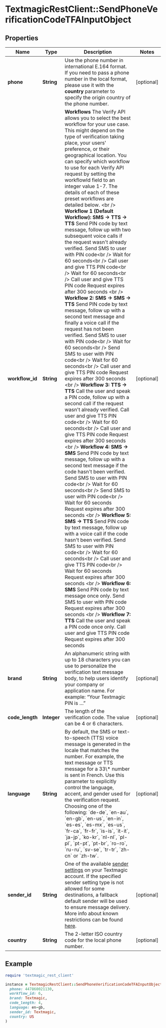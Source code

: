 # TextmagicRestClient::SendPhoneVerificationCodeTFAInputObject

## Properties

| Name | Type | Description | Notes |
| ---- | ---- | ----------- | ----- |
| **phone** | **String** | Use the phone number in international E.164 format. If you need to pass a phone number in the local format, please use it with the **country** parameter to specify the origin country of the phone number.  | [optional] |
| **workflow_id** | **String** | **Workflows**  The Verify API allows you to select the best workflow for your use case. This might depend on the type of verification taking place, your users&#39; preference, or their geographical location. You can specify which workflow to use for each Verify API request by setting the workflowId field to an integer value 1-7. The details of each of these preset workflows are detailed below.  &lt;br /&gt;  **Workflow 1 (Default Workflow): SMS -&gt; TTS -&gt; TTS**  Send PIN code by text message, follow up with two subsequent voice calls if the request wasn&#39;t already verified.  Send SMS to user with PIN code&lt;br /&gt; Wait for 60 seconds&lt;br /&gt; Call user and give TTS PIN code&lt;br /&gt; Wait for 60 seconds&lt;br /&gt; Call user and give TTS PIN code  Request expires after 300 seconds  &lt;br /&gt;  **Workflow 2: SMS -&gt; SMS -&gt; TTS**   Send PIN code by text message, follow up with a second text message and finally a voice call if the request has not been verified.  Send SMS to user with PIN code&lt;br /&gt; Wait for 60 seconds&lt;br /&gt; Send SMS to user with PIN code&lt;br /&gt; Wait for 60 seconds&lt;br /&gt; Call user and give TTS PIN code  Request expires after 300 seconds  &lt;br /&gt;  **Workflow 3: TTS -&gt; TTS**  Call the user and speak a PIN code, follow up with a second call if the request wasn&#39;t already verified.  Call user and give TTS PIN code&lt;br /&gt; Wait for 60 seconds&lt;br /&gt; Call user and give TTS PIN code  Request expires after 300 seconds  &lt;br /&gt;  **Workflow 4: SMS -&gt; SMS**   Send PIN code by text message, follow up with a second text message if the code hasn&#39;t been verified.  Send SMS to user with PIN code&lt;br /&gt; Wait for 60 seconds&lt;br /&gt; Send SMS to user with PIN code&lt;br /&gt; Wait for 60 seconds  Request expires after 300 seconds  &lt;br /&gt;  **Workflow 5: SMS -&gt; TTS**   Send PIN code by text message, follow up with a voice call if the code hasn&#39;t been verified.  Send SMS to user with PIN code&lt;br /&gt; Wait for 60 seconds&lt;br /&gt; Call user and give TTS PIN code&lt;br /&gt; Wait for 60 seconds  Request expires after 300 seconds  &lt;br /&gt;  **Workflow 6: SMS**   Send PIN code by text message once only.  Send SMS to user with PIN code  Request expires after 300 seconds  &lt;br /&gt;  **Workflow 7: TTS**  Call the user and speak a PIN code once only.  Call user and give TTS PIN code  Request expires after 300 seconds  | [optional] |
| **brand** | **String** | An alphanumeric string with up to 18 characters you can use to personalize the verification text message body, to help users identify your company or application name. For example: “Your Textmagic PIN is …”  | [optional] |
| **code_length** | **Integer** | The length of the verification code. The value can be 4 or 6 characters.  | [optional] |
| **language** | **String** | By default, the SMS or text-to-speech (TTS) voice message is generated in the locale that matches the number. For example, the text message or TTS message for a 33\\* number is sent in French. Use this parameter to explicitly control the language, accent, and gender used for the verification request. Choosing one of the following: &#x60;de-de&#x60;, &#x60;en-au&#x60;, &#x60;en-gb&#x60;, &#x60;en-us&#x60;, &#x60;en-in&#x60;, &#x60;es-es&#x60;, &#x60;es-mx&#x60;, &#x60;es-us&#x60;, &#x60;fr-ca&#x60;, &#x60;fr-fr&#x60;, &#x60;is-is&#x60;, &#x60;it-it&#x60;, &#x60;ja-jp&#x60;, &#x60;ko-kr&#x60;, &#x60;nl-nl&#x60;, &#x60;pl-pl&#x60;, &#x60;pt-pt&#x60;, &#x60;pt-br&#x60;, &#x60;ro-ro&#x60;, &#x60;ru-ru&#x60;, &#x60;sv-se&#x60;, &#x60;tr-tr&#x60;, &#x60;zh-cn&#x60; or &#x60;zh-tw&#x60;.  | [optional] |
| **sender_id** | **String** | One of the available [sender settings](https://my.textmagic.com/online/reply-options/) on your Textmagic account. If the specified sender setting type is not allowed for some destinations, a fallback default sender will be used to ensure message delivery. More info about known restrictions can be found [here](https://support.textmagic.com/article/how-to-understand-sender-setting-restrictions/).  | [optional] |
| **country** | **String** | The 2-letter ISO country code for the local phone number. | [optional] |

## Example

```ruby
require 'textmagic_rest_client'

instance = TextmagicRestClient::SendPhoneVerificationCodeTFAInputObject.new(
  phone: 447860021130,
  workflow_id: 6,
  brand: Textmagic,
  code_length: 4,
  language: en-gb,
  sender_id: Textmagic,
  country: US
)
```

